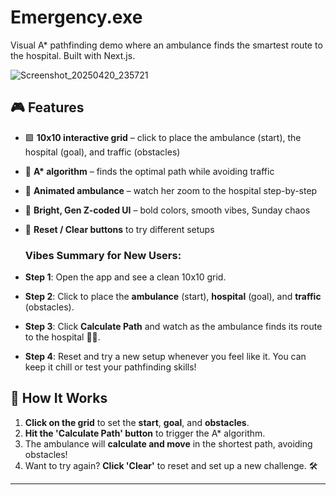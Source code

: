 # Emergency.exe
Visual A* pathfinding demo where an ambulance finds the smartest route to the hospital. Built with Next.js.


![Screenshot_20250420_235721](https://github.com/user-attachments/assets/e84b9ef7-bb87-47e6-9bd9-bbfaf29d82a1)


## 🎮 Features

- 🟩 **10x10 interactive grid** – click to place the ambulance (start), the hospital (goal), and traffic (obstacles)
- 🚨 **A\* algorithm** – finds the optimal path while avoiding traffic
- 🚗 **Animated ambulance** – watch her zoom to the hospital step-by-step
- 🌈 **Bright, Gen Z-coded UI** – bold colors, smooth vibes, Sunday chaos
- 🧼 **Reset / Clear buttons** to try different setups

  ### Vibes Summary for New Users:
- **Step 1**: Open the app and see a clean 10x10 grid.
- **Step 2**: Click to place the **ambulance** (start), **hospital** (goal), and **traffic** (obstacles).
- **Step 3**: Click **Calculate Path** and watch as the ambulance finds its route to the hospital 🧠💨.
- **Step 4**: Reset and try a new setup whenever you feel like it. You can keep it chill or test your pathfinding skills!

## 🧠 How It Works

1. **Click on the grid** to set the **start**, **goal**, and **obstacles**.
2. **Hit the 'Calculate Path' button** to trigger the A* algorithm.
3. The ambulance will **calculate and move** in the shortest path, avoiding obstacles!
4. Want to try again? **Click 'Clear'** to reset and set up a new challenge. 🛠️

---


